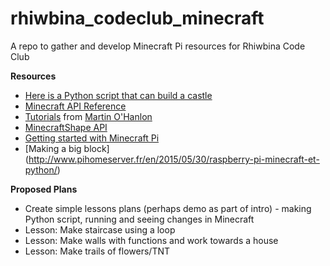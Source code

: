 # rhiwbina_codeclub_minecraft
A repo to gather and develop Minecraft Pi resources for Rhiwbina Code Club

**Resources**
+ [Here is a Python script that can build a castle](https://www.raspberrypi-spy.co.uk/2014/06/building-a-castle-in-minecraft-with-python)
+ [Minecraft API Reference](http://www.stuffaboutcode.com/p/minecraft-api-reference.html)
+ [Tutorials](http://www.stuffaboutcode.com/p/minecraft.html) from [Martin O'Hanlon](https://github.com/martinohanlon) 
+ [MinecraftShape API](http://minecraft-stuff.readthedocs.io/en/latest/minecraftshape.html)
+ [Getting started with Minecraft Pi](https://projects.raspberrypi.org/en/projects/getting-started-with-minecraft-pi)
+ [Making a big block] (http://www.pihomeserver.fr/en/2015/05/30/raspberry-pi-minecraft-et-python/)



**Proposed Plans**
+ Create simple lessons plans (perhaps demo as part of intro) - making Python script, running and seeing changes in Minecraft
+ Lesson: Make staircase using a loop
+ Lesson: Make walls with functions and work towards a house
+ Lesson: Make trails of flowers/TNT


